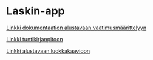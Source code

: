 ﻿# Laskin-app

[Linkki dokumentaation alustavaan vaatimusmäärittelyyn](https://github.com/014587289/otm-harjoitustyo/blob/master/dokumentaatio/vaatimusm%C3%A4%C3%A4rittely.md)

[Linkki tuntikirjanpitoon](https://github.com/014587289/otm-harjoitustyo/blob/master/dokumentaatio/Tuntikirjanpito.md)

[Linkki alustavaan luokkakaavioon](https://github.com/014587289/otm-harjoitustyo/blob/master/dokumentaatio/vaatimusm%C3%A4%C3%A4rittely.md)
